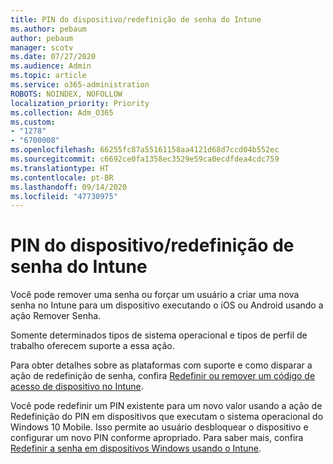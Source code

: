 ```yaml
---
title: PIN do dispositivo/redefinição de senha do Intune
ms.author: pebaum
author: pebaum
manager: scotv
ms.date: 07/27/2020
ms.audience: Admin
ms.topic: article
ms.service: o365-administration
ROBOTS: NOINDEX, NOFOLLOW
localization_priority: Priority
ms.collection: Adm_O365
ms.custom:
- "1278"
- "6700008"
ms.openlocfilehash: 66255fc87a55161158aa4121d68d7ccd04b552ec
ms.sourcegitcommit: c6692ce0fa1358ec3529e59ca0ecdfdea4cdc759
ms.translationtype: HT
ms.contentlocale: pt-BR
ms.lasthandoff: 09/14/2020
ms.locfileid: "47730975"
---
```

# <a name="device-pinpassword-reset-from-intune"></a>PIN do dispositivo/redefinição de senha do Intune

Você pode remover uma senha ou forçar um usuário a criar uma nova senha no Intune para um dispositivo executando o iOS ou Android usando a ação Remover Senha.

Somente determinados tipos de sistema operacional e tipos de perfil de trabalho oferecem suporte a essa ação.

Para obter detalhes sobre as plataformas com suporte e como disparar a ação de redefinição de senha, confira [Redefinir ou remover um código de acesso de dispositivo no Intune](https://docs.microsoft.com/intune/device-passcode-reset).

Você pode redefinir um PIN existente para um novo valor usando a ação de Redefinição do PIN em dispositivos que executam o sistema operacional do Windows 10 Mobile. Isso permite ao usuário desbloquear o dispositivo e configurar um novo PIN conforme apropriado. Para saber mais, confira [Redefinir a senha em dispositivos Windows usando o Intune](https://docs.microsoft.com/intune/device-windows-pin-reset).